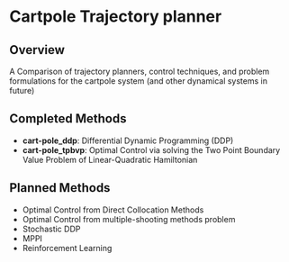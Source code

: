 # Cartpole Trajectory planner
## Overview
A Comparison of trajectory planners, control techniques, and problem 
formulations for the cartpole system (and other dynamical systems in 
future)

## Completed Methods
* **cart-pole_ddp**: Differential Dynamic Programming (DDP)
* **cart-pole_tpbvp**: Optimal Control via solving the Two Point Boundary Value Problem of Linear-Quadratic Hamiltonian

## Planned Methods
* Optimal Control from Direct Collocation Methods
* Optimal Control from multiple-shooting methods
problem
* Stochastic DDP
* MPPI
* Reinforcement Learning
